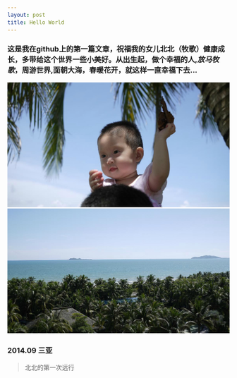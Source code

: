 ```yaml
---
layout: post
title: Hello World
---
```


###	这是我在github上的第一篇文章，祝福我的女儿北北（牧歌）健康成长，多带给这个世界一些小美好。从出生起，做个幸福的人,***放马牧歌***，周游世界,面朝大海，春暖花开，就这样一直幸福下去...
<img src="/images/xiaobei/i-touding.png" alt="快乐成成" />
<img src="/images/xiaobei/i-sanya.png" alt="快乐成成" />


### 2014.09 三亚
>北北的第一次远行
<p>



 




 